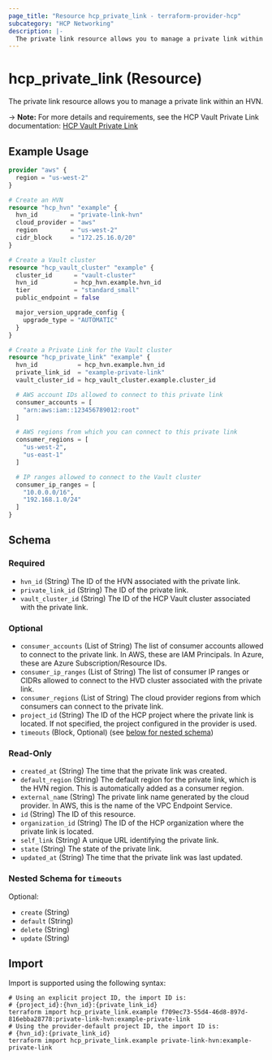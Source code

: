 ```yaml
---
page_title: "Resource hcp_private_link - terraform-provider-hcp"
subcategory: "HCP Networking"
description: |-
  The private link resource allows you to manage a private link within an HVN.
---
```


# hcp_private_link (Resource)

The private link resource allows you to manage a private link within an HVN.

-> **Note:** For more details and requirements, see the HCP Vault Private Link documentation: [HCP Vault Private Link](https://developer.hashicorp.com/hcp/docs/vault/aws-privatelink)

## Example Usage

```terraform
provider "aws" {
  region = "us-west-2"
}

# Create an HVN
resource "hcp_hvn" "example" {
  hvn_id         = "private-link-hvn"
  cloud_provider = "aws"
  region         = "us-west-2"
  cidr_block     = "172.25.16.0/20"
}

# Create a Vault cluster
resource "hcp_vault_cluster" "example" {
  cluster_id      = "vault-cluster"
  hvn_id          = hcp_hvn.example.hvn_id
  tier            = "standard_small"
  public_endpoint = false

  major_version_upgrade_config {
    upgrade_type = "AUTOMATIC"
  }
}

# Create a Private Link for the Vault cluster
resource "hcp_private_link" "example" {
  hvn_id           = hcp_hvn.example.hvn_id
  private_link_id  = "example-private-link"
  vault_cluster_id = hcp_vault_cluster.example.cluster_id

  # AWS account IDs allowed to connect to this private link
  consumer_accounts = [
    "arn:aws:iam::123456789012:root"
  ]

  # AWS regions from which you can connect to this private link
  consumer_regions = [
    "us-west-2",
    "us-east-1"
  ]

  # IP ranges allowed to connect to the Vault cluster
  consumer_ip_ranges = [
    "10.0.0.0/16",
    "192.168.1.0/24"
  ]
}
```

<!-- schema generated by tfplugindocs -->
## Schema

### Required

- `hvn_id` (String) The ID of the HVN associated with the private link.
- `private_link_id` (String) The ID of the private link.
- `vault_cluster_id` (String) The ID of the HCP Vault cluster associated with the private link.

### Optional

- `consumer_accounts` (List of String) The list of consumer accounts allowed to connect to the private link. In AWS, these are IAM Principals. In Azure, these are Azure Subscription/Resource IDs.
- `consumer_ip_ranges` (List of String) The list of consumer IP ranges or CIDRs allowed to connect to the HVD cluster associated with the private link.
- `consumer_regions` (List of String) The cloud provider regions from which consumers can connect to the private link.
- `project_id` (String) The ID of the HCP project where the private link is located. If not specified, the project configured in the provider is used.
- `timeouts` (Block, Optional) (see [below for nested schema](#nestedblock--timeouts))

### Read-Only

- `created_at` (String) The time that the private link was created.
- `default_region` (String) The default region for the private link, which is the HVN region. This is automatically added as a consumer region.
- `external_name` (String) The private link name generated by the cloud provider. In AWS, this is the name of the VPC Endpoint Service.
- `id` (String) The ID of this resource.
- `organization_id` (String) The ID of the HCP organization where the private link is located.
- `self_link` (String) A unique URL identifying the private link.
- `state` (String) The state of the private link.
- `updated_at` (String) The time that the private link was last updated.

<a id="nestedblock--timeouts"></a>
### Nested Schema for `timeouts`

Optional:

- `create` (String)
- `default` (String)
- `delete` (String)
- `update` (String)

## Import

Import is supported using the following syntax:

```shell
# Using an explicit project ID, the import ID is:
# {project_id}:{hvn_id}:{private_link_id}
terraform import hcp_private_link.example f709ec73-55d4-46d8-897d-816ebba28778:private-link-hvn:example-private-link
# Using the provider-default project ID, the import ID is:
# {hvn_id}:{private_link_id}
terraform import hcp_private_link.example private-link-hvn:example-private-link
```
